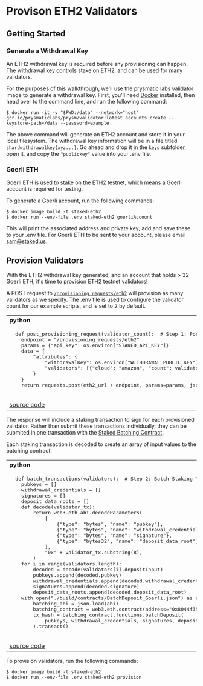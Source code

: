 # Provison ETH2 Validators

## Getting Started

### Generate a Withdrawal Key
An ETH2 withdrawal key is required before any provisioning can happen. The withdrawal key controls stake on ETH2, and can be used for many validators.

For the purposes of this walkthrough, we'll use the prysmatic labs validator image to generate a withdrawal key. First, you'll need [Docker](https://docs.docker.com/get-docker/) installed, then head over to the command line, and run the following command:

```
$ docker run -it -v "$PWD:/data" --network="host" gcr.io/prysmaticlabs/prysm/validator:latest accounts create --keystore-path=/data --password=example
```

The above command will generate an ETH2 account and store it in your local filesystem. The withdrawal key information will be in a file titled ``shardwithdrawalkey{xyz...}``. Go ahead and drop it in the ``keys`` subfolder, open it, and copy the ``"publickey"`` value into your .env file.

### Goerli ETH
Goerli ETH is used to stake on the ETH2 testnet, which means a Goerli account is required for testing.

To generate a Goerli account, run the following commands:

```
$ docker image build -t staked-eth2 .
$ docker run --env-file .env staked-eth2 goerliAccount
```

This will print the associated address and private key; add and save these to your .env file. For Goerli ETH to be sent to your account, please email sam@staked.us. 

## Provision Validators

With the ETH2 withdrawal key generated, and an account that holds > 32 Goerli ETH, it's time to provision ETH2 testnet validators! 

A POST request to [``/provisioning_requests/eth2``](https://staked.gitbook.io/staked/staking-api/node-provisioning-api#post-provisioning-request) will provision as many validators as we specify. The .env file is used to configure the validator count for our example scripts, and is set to 2 by default.

<table>
<tr>
<td>
  <b>python</b>
</td>
</tr>
<tr>
<td>
  <pre lang="python">
  def post_provisioning_request(validator_count):  # Step 1: Post Provisioning Request
    endpoint = "/provisioning_requests/eth2"
    params = {"api_key": os.environ["STAKED_API_KEY"]}
    data = {
        "attributes": {
            "withdrawalKey": os.environ["WITHDRAWAL_PUBLIC_KEY"],
            "validators": [{"cloud": "amazon", "count": validator_count}],
        }
    }
    return requests.post(eth2_url + endpoint, params=params, json=data)
  </pre>
</td>
</tr>
<tr>
<td>
  <a href="https://github.com/Stakedllc/code-samples/blob/develop/eth2/python/provision.py#L12">source code</a>
</td>
</tr>
</table>

The response will include a staking transaction to sign for each provisioned validator. Rather than submit these transactions individually, they can be submited in one transaction with the [Staked Batching Contract](https://staked.gitbook.io/staked/staking-api/node-provisioning-api#submit-transactions-to-the-batching-contract).

Each staking transaction is decoded to create an array of input values to the batching contract. 

<table>
<tr>
<td>
  <b>python</b>
</td>
</tr>
<tr>
<td>
  <pre lang="python">
  def batch_transactions(validators):  # Step 2: Batch Staking Transactions
    pubkeys = []
    withdrawal_credentials = []
    signatures = []
    deposit_data_roots = []
    def decode(validator_tx):
        return web3.eth.abi.decodeParameters(
            [
                {"type": "bytes", "name": "pubkey"},
                {"type": "bytes", "name": "withdrawal_credentials"},
                {"type": "bytes", "name": "signature"},
                {"type": "bytes32", "name": "deposit_data_root"},
            ],
            "0x" + validator_tx.substring(8),
        )
    for i in range(validators.length):
        decoded = decode(validators[i].depositInput)
        pubkeys.append(decoded.pubkey)
        withdrawal_credentials.append(decoded.withdrawal_credentials)
        signatures.append(decoded.signature)
        deposit_data_roots.append(decoded.deposit_data_root)
    with open("./build/contracts/BatchDeposit_Goerli.json") as abi:
        batching_abi = json.load(abi)
        batching_contract = web3.eth.contract(address="0x8044f3513E32701908C3E8F745b507E619F5a519", abi=batching_abi)
        tx_hash = batching_contract.functions.batchDeposit(
            pubkeys, withdrawal_credentials, signatures, deposit_data_roots
        ).transact()
  </pre>
</td>
</tr>
<tr>
<td>
  <a href="https://github.com/Stakedllc/code-samples/blob/develop/eth2/python/provision.py#L12">source code</a>
</td>
</tr>
</table>

To provision validators, run the following commands:

```
$ docker image build -t staked-eth2 .
$ docker run --env-file .env staked-eth2 provision
```


